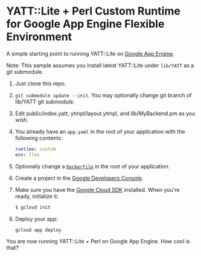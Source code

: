 # YATT::Lite + Perl Custom Runtime for Google App Engine Flexible Environment

A simple starting point to running YATT::Lite on [Google App Engine](https://cloud.google.com/appengine).

Note: This sample assumes you install latest YATT::Lite under `lib/YATT` as a git submodule.

1. Just clone this repo.

2. `git submodule update --init`. You may optionally change git branch of lib/YATT git submodule.

2. Edit public/index.yatt, ytmpl/layout.ytmpl, and lib/MyBackend.pm as you wish.

3. You already have an `app.yaml` in the root of your application with the following contents:

    ```yaml
    runtime: custom
    env: flex
    ```

4. Optionally change a [`Dockerfile`](Dockerfile) in the root of your application.

5. Create a project in the [Google Developers Console](https://console.developers.google.com/).

6. Make sure you have the [Google Cloud SDK](https://cloud.google.com/sdk/) installed.  When you're ready, initialize it:

    ```sh
    $ gcloud init
    ```

7. Deploy your app:

    ```sh
    gcloud app deploy
    ```

You are now running YATT::Lite + Perl on Google App Engine. How cool is that?
